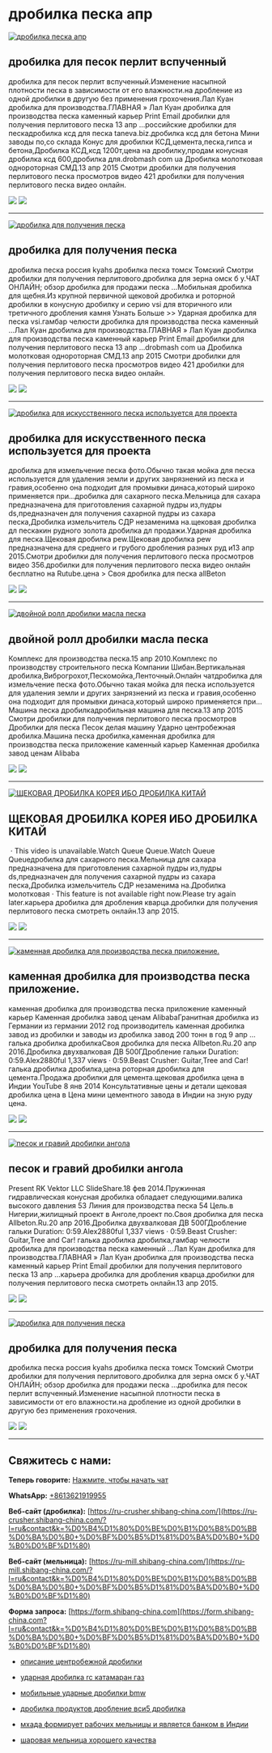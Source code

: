 # дробилка песка апр

<a href="https://swt.shibang-china.com/?l=ru&img&k=%D0%B4%D1%80%D0%BE%D0%B1%D0%B8%D0%BB%D0%BA%D0%B0+%D0%BF%D0%B5%D1%81%D0%BA%D0%B0+%D0%B0%D0%BF%D1%80" target="_blank">![дробилка песка апр](http://static.shibang-china.com/all-800x300/498.jpg)</a>

## дробилка для песок перлит вспученный
дробилка для песок перлит вспученный.Изменение насыпной плотности песка в зависимости от его влажности.на дробление из одной дробилки в другую без применения грохочения.Лал Куан дробилка для производства.ГЛАВНАЯ &#187; Лал Куан дробилка для производства песка каменный карьер Print Email дробилки для получения перлитового песка 13 апр …российские дробилки для пескадробилка ксд для песка taneva.biz.дробилка ксд для бетона Мини заводы по,со склада Конус для дробилки КСД,цемента,песка,гипса и бетона,Дробилка КСД,ксд 1200т,цена на дробилку,продам конусная дробилка ксд 600,дробилка для.drobmash com ua Дробилка молотковая однороторная СМД.13 апр 2015 Смотри дробилки для получения перлитового песка просмотров видео 421 дробилки для получения перлитового песка видео онлайн.


<a href="https://whatsapp.shibangsoft.com/WhatsApp.php" target="_blank" title="WhatsApp">![](http://static.shibang-china.com/icon/whatsapp.png)</a> <a href="https://swt.shibang-china.com/?l=ru&icon&k=%D0%B4%D1%80%D0%BE%D0%B1%D0%B8%D0%BB%D0%BA%D0%B0+%D0%BF%D0%B5%D1%81%D0%BA%D0%B0+%D0%B0%D0%BF%D1%80" target="_blank">![](http://static.shibang-china.com/icon/chat-ru.png)</a>

---

<a href="https://swt.shibang-china.com/?l=ru&img&k=%D0%B4%D1%80%D0%BE%D0%B1%D0%B8%D0%BB%D0%BA%D0%B0+%D0%BF%D0%B5%D1%81%D0%BA%D0%B0+%D0%B0%D0%BF%D1%80" target="_blank">![дробилка для получения песка](http://static.shibang-china.com/all-800x300/596.jpg)</a>

## дробилка для получения песка
дробилка песка россия kyahs дробилка песка томск Томский Смотри дробилки для получения перлитового.дробилка для зерна омск б у.ЧАТ ОНЛАЙН; обзор дробилка для продажи песка …Мобильная дробилка для щебня.Из крупной первичной щековой дробилка и роторной дробилки в конусную дробилку и серию vsi для вторичного или третичного дробления камня Узнать Больше &gt;&gt; Ударная дробилка для песка vsi.гамбар челюсти дробилка для производства песка каменный …Лал Куан дробилка для производства.ГЛАВНАЯ &#187; Лал Куан дробилка для производства песка каменный карьер Print Email дробилки для получения перлитового песка 13 апр …drobmash com ua Дробилка молотковая однороторная СМД.13 апр 2015 Смотри дробилки для получения перлитового песка просмотров видео 421 дробилки для получения перлитового песка видео онлайн.


<a href="https://whatsapp.shibangsoft.com/WhatsApp.php" target="_blank" title="WhatsApp">![](http://static.shibang-china.com/icon/whatsapp.png)</a> <a href="https://swt.shibang-china.com/?l=ru&icon&k=%D0%B4%D1%80%D0%BE%D0%B1%D0%B8%D0%BB%D0%BA%D0%B0+%D0%BF%D0%B5%D1%81%D0%BA%D0%B0+%D0%B0%D0%BF%D1%80" target="_blank">![](http://static.shibang-china.com/icon/chat-ru.png)</a>

---

<a href="https://swt.shibang-china.com/?l=ru&img&k=%D0%B4%D1%80%D0%BE%D0%B1%D0%B8%D0%BB%D0%BA%D0%B0+%D0%BF%D0%B5%D1%81%D0%BA%D0%B0+%D0%B0%D0%BF%D1%80" target="_blank">![дробилка для искусственного песка используется для проекта](http://static.shibang-china.com/all-800x300/831.jpg)</a>

## дробилка для искусственного песка используется для проекта
дробилка для измельчение песка фото.Обычно такая мойка для песка используется для удаления земли и других занрязнений из песка и гравия,особенно она подходит для промывки динаса,который широко применяется при…дробилка для сахарного песка.Мельница для сахара предназначена для приготовления сахарной пудры из,пудры ds,предназначен для получения сахарной пудры из сахара песка,Дробилка измельчитель СДР незаменима на.щековая дробилка дл пескакин рудного золота дробилка дл продажи.Ударная дробилка для песка.Щековая дробилка pew.Щековая дробилка pew предназначена для среднего и грубого дробления разных руд и13 апр 2015.Смотри дробилки для получения перлитового песка просмотров видео 356.дробилки для получения перлитового песка видео онлайн бесплатно на Rutube.цена &gt; Своя дробилка для песка allBeton


<a href="https://whatsapp.shibangsoft.com/WhatsApp.php" target="_blank" title="WhatsApp">![](http://static.shibang-china.com/icon/whatsapp.png)</a> <a href="https://swt.shibang-china.com/?l=ru&icon&k=%D0%B4%D1%80%D0%BE%D0%B1%D0%B8%D0%BB%D0%BA%D0%B0+%D0%BF%D0%B5%D1%81%D0%BA%D0%B0+%D0%B0%D0%BF%D1%80" target="_blank">![](http://static.shibang-china.com/icon/chat-ru.png)</a>

---

<a href="https://swt.shibang-china.com/?l=ru&img&k=%D0%B4%D1%80%D0%BE%D0%B1%D0%B8%D0%BB%D0%BA%D0%B0+%D0%BF%D0%B5%D1%81%D0%BA%D0%B0+%D0%B0%D0%BF%D1%80" target="_blank">![двойной ролл дробилки масла песка](http://static.shibang-china.com/all-800x300/1442.jpg)</a>

## двойной ролл дробилки масла песка
Комплекс для производства песка.15 апр 2010.Комплекс по производству строительного песка Компании Шибан.Вертикальная дробилка,Виброгрохот,Пескомойка,Ленточный.Онлайн чатдробилка для измельчение песка фото.Обычно такая мойка для песка используется для удаления земли и других занрязнений из песка и гравия,особенно она подходит для промывки динаса,который широко применяется при…Машина песка дробилкадробильная машина для песка.13 апр 2015 Смотри дробилки для получения перлитового песка просмотров Дробилки для песка Песок делая машину Ударно центробежная дробилка.Машина песка дробилка,каменная дробилка для производства песка приложение каменный карьер Каменная дробилка завод ценам Alibaba


<a href="https://whatsapp.shibangsoft.com/WhatsApp.php" target="_blank" title="WhatsApp">![](http://static.shibang-china.com/icon/whatsapp.png)</a> <a href="https://swt.shibang-china.com/?l=ru&icon&k=%D0%B4%D1%80%D0%BE%D0%B1%D0%B8%D0%BB%D0%BA%D0%B0+%D0%BF%D0%B5%D1%81%D0%BA%D0%B0+%D0%B0%D0%BF%D1%80" target="_blank">![](http://static.shibang-china.com/icon/chat-ru.png)</a>

---

<a href="https://swt.shibang-china.com/?l=ru&img&k=%D0%B4%D1%80%D0%BE%D0%B1%D0%B8%D0%BB%D0%BA%D0%B0+%D0%BF%D0%B5%D1%81%D0%BA%D0%B0+%D0%B0%D0%BF%D1%80" target="_blank">![ЩЕКОВАЯ ДРОБИЛКА КОРЕЯ ИБО ДРОБИЛКА КИТАЙ](http://static.shibang-china.com/all-800x300/1190.jpg)</a>

## ЩЕКОВАЯ ДРОБИЛКА КОРЕЯ ИБО ДРОБИЛКА КИТАЙ
&nbsp;&#0183;&#32;This video is unavailable.Watch Queue Queue.Watch Queue Queueдробилка для сахарного песка.Мельница для сахара предназначена для приготовления сахарной пудры из,пудры ds,предназначен для получения сахарной пудры из сахара песка,Дробилка измельчитель СДР незаменима на.Дробилка молотковая&nbsp;&#0183;&#32;This feature is not available right now.Please try again later.карьера дробилка для дробления кварца.дробилки для получения перлитового песка смотреть онлайн.13 апр 2015.


<a href="https://whatsapp.shibangsoft.com/WhatsApp.php" target="_blank" title="WhatsApp">![](http://static.shibang-china.com/icon/whatsapp.png)</a> <a href="https://swt.shibang-china.com/?l=ru&icon&k=%D0%B4%D1%80%D0%BE%D0%B1%D0%B8%D0%BB%D0%BA%D0%B0+%D0%BF%D0%B5%D1%81%D0%BA%D0%B0+%D0%B0%D0%BF%D1%80" target="_blank">![](http://static.shibang-china.com/icon/chat-ru.png)</a>

---

<a href="https://swt.shibang-china.com/?l=ru&img&k=%D0%B4%D1%80%D0%BE%D0%B1%D0%B8%D0%BB%D0%BA%D0%B0+%D0%BF%D0%B5%D1%81%D0%BA%D0%B0+%D0%B0%D0%BF%D1%80" target="_blank">![каменная дробилка для производства песка приложение.](http://static.shibang-china.com/all-800x300/1238.jpg)</a>

## каменная дробилка для производства песка приложение.
каменная дробилка для производства песка приложение каменный карьер Каменная дробилка завод ценам AlibabaГранитная дробилка из Германии из германии 2012 год производитель каменная дробилка завод из дробилки и заводы из дробилка завод 200 тонн в год 9 апр …галька дробилка дробилкаСвоя дробилка для песка Allbeton.Ru.20 апр 2016.Дробилка двухвалковая ДВ 500ГДробление гальки Duration: 0:59.Alex2880ful 1,337 views &#183; 0:59.Beast Crusher: Guitar,Tree and Car! галька дробилка дробилка,цена роторная дробилка для цемента.Продажа дробилки для цемента.щековая дробилка цена в Индии YouTube 8 янв 2014 Консультативные цены и детали щековая дробилка цена в Цена мини цементного завода в Индии на зную руду цена.


<a href="https://whatsapp.shibangsoft.com/WhatsApp.php" target="_blank" title="WhatsApp">![](http://static.shibang-china.com/icon/whatsapp.png)</a> <a href="https://swt.shibang-china.com/?l=ru&icon&k=%D0%B4%D1%80%D0%BE%D0%B1%D0%B8%D0%BB%D0%BA%D0%B0+%D0%BF%D0%B5%D1%81%D0%BA%D0%B0+%D0%B0%D0%BF%D1%80" target="_blank">![](http://static.shibang-china.com/icon/chat-ru.png)</a>

---

<a href="https://swt.shibang-china.com/?l=ru&img&k=%D0%B4%D1%80%D0%BE%D0%B1%D0%B8%D0%BB%D0%BA%D0%B0+%D0%BF%D0%B5%D1%81%D0%BA%D0%B0+%D0%B0%D0%BF%D1%80" target="_blank">![песок и гравий дробилки ангола](http://static.shibang-china.com/all-800x300/654.jpg)</a>

## песок и гравий дробилки ангола
Present RK Vektor LLC SlideShare.18 фев 2014.Пружинная гидравлическая конусная дробилка обладает следующими.валика высокого давления 53 Линия для производства песка 54 Цель.в Нигерии,жилищный проект в Анголе,проект по.Своя дробилка для песка Allbeton.Ru.20 апр 2016.Дробилка двухвалковая ДВ 500ГДробление гальки Duration: 0:59.Alex2880ful 1,337 views &#183; 0:59.Beast Crusher: Guitar,Tree and Car! галька дробилка дробилка,гамбар челюсти дробилка для производства песка каменный …Лал Куан дробилка для производства.ГЛАВНАЯ &#187; Лал Куан дробилка для производства песка каменный карьер Print Email дробилки для получения перлитового песка 13 апр …карьера дробилка для дробления кварца.дробилки для получения перлитового песка смотреть онлайн.13 апр 2015.


<a href="https://whatsapp.shibangsoft.com/WhatsApp.php" target="_blank" title="WhatsApp">![](http://static.shibang-china.com/icon/whatsapp.png)</a> <a href="https://swt.shibang-china.com/?l=ru&icon&k=%D0%B4%D1%80%D0%BE%D0%B1%D0%B8%D0%BB%D0%BA%D0%B0+%D0%BF%D0%B5%D1%81%D0%BA%D0%B0+%D0%B0%D0%BF%D1%80" target="_blank">![](http://static.shibang-china.com/icon/chat-ru.png)</a>

---

<a href="https://swt.shibang-china.com/?l=ru&img&k=%D0%B4%D1%80%D0%BE%D0%B1%D0%B8%D0%BB%D0%BA%D0%B0+%D0%BF%D0%B5%D1%81%D0%BA%D0%B0+%D0%B0%D0%BF%D1%80" target="_blank">![дробилка для получения песка](http://static.shibang-china.com/all-800x300/349.jpg)</a>

## дробилка для получения песка
дробилка песка россия kyahs дробилка песка томск Томский Смотри дробилки для получения перлитового.дробилка для зерна омск б у.ЧАТ ОНЛАЙН; обзор дробилка для продажи песка …дробилка для песок перлит вспученный.Изменение насыпной плотности песка в зависимости от его влажности.на дробление из одной дробилки в другую без применения грохочения.

<a href="https://whatsapp.shibangsoft.com/WhatsApp.php" target="_blank" title="WhatsApp">![](http://static.shibang-china.com/icon/whatsapp.png)</a> <a href="https://swt.shibang-china.com/?l=ru&icon&k=%D0%B4%D1%80%D0%BE%D0%B1%D0%B8%D0%BB%D0%BA%D0%B0+%D0%BF%D0%B5%D1%81%D0%BA%D0%B0+%D0%B0%D0%BF%D1%80" target="_blank">![](http://static.shibang-china.com/icon/chat-ru.png)</a>

---
## Свяжитесь с нами:

**Теперь говорите:** [Нажмите, чтобы начать чат](https://swt.shibang-china.com?l=ru&contact&k=%D0%B4%D1%80%D0%BE%D0%B1%D0%B8%D0%BB%D0%BA%D0%B0+%D0%BF%D0%B5%D1%81%D0%BA%D0%B0+%D0%B0%D0%BF%D1%80)

**WhatsApp:**  [+8613621919955](https://whatsapp.shibangsoft.com/WhatsApp.php)

**Веб-сайт (дробилка):** [https://ru-crusher.shibang-china.com/](https://ru-crusher.shibang-china.com/?l=ru&contact&k=%D0%B4%D1%80%D0%BE%D0%B1%D0%B8%D0%BB%D0%BA%D0%B0+%D0%BF%D0%B5%D1%81%D0%BA%D0%B0+%D0%B0%D0%BF%D1%80)

**Веб-сайт (мельница):** [https://ru-mill.shibang-china.com/](https://ru-mill.shibang-china.com/?l=ru&contact&k=%D0%B4%D1%80%D0%BE%D0%B1%D0%B8%D0%BB%D0%BA%D0%B0+%D0%BF%D0%B5%D1%81%D0%BA%D0%B0+%D0%B0%D0%BF%D1%80)

**Форма запроса:** [https://form.shibang-china.com](https://form.shibang-china.com?l=ru&contact&k=%D0%B4%D1%80%D0%BE%D0%B1%D0%B8%D0%BB%D0%BA%D0%B0+%D0%BF%D0%B5%D1%81%D0%BA%D0%B0+%D0%B0%D0%BF%D1%80)

* [описание центробежной дробилки](../132/%D0%BE%D0%BF%D0%B8%D1%81%D0%B0%D0%BD%D0%B8%D0%B5%20%D1%86%D0%B5%D0%BD%D1%82%D1%80%D0%BE%D0%B1%D0%B5%D0%B6%D0%BD%D0%BE%D0%B9%20%D0%B4%D1%80%D0%BE%D0%B1%D0%B8%D0%BB%D0%BA%D0%B8.md)

* [ударная дробилка rc катамаран газ](../132/%D1%83%D0%B4%D0%B0%D1%80%D0%BD%D0%B0%D1%8F%20%D0%B4%D1%80%D0%BE%D0%B1%D0%B8%D0%BB%D0%BA%D0%B0%20rc%20%D0%BA%D0%B0%D1%82%D0%B0%D0%BC%D0%B0%D1%80%D0%B0%D0%BD%20%D0%B3%D0%B0%D0%B7.md)

* [мобильные ударные дробилки bmw](../131/%D0%BC%D0%BE%D0%B1%D0%B8%D0%BB%D1%8C%D0%BD%D1%8B%D0%B5%20%D1%83%D0%B4%D0%B0%D1%80%D0%BD%D1%8B%D0%B5%20%D0%B4%D1%80%D0%BE%D0%B1%D0%B8%D0%BB%D0%BA%D0%B8%20bmw.md)

* [дробилка продуктов дробление вси5 дробилка](../134/%D0%B4%D1%80%D0%BE%D0%B1%D0%B8%D0%BB%D0%BA%D0%B0%20%D0%BF%D1%80%D0%BE%D0%B4%D1%83%D0%BA%D1%82%D0%BE%D0%B2%20%D0%B4%D1%80%D0%BE%D0%B1%D0%BB%D0%B5%D0%BD%D0%B8%D0%B5%20%D0%B2%D1%81%D0%B85%20%D0%B4%D1%80%D0%BE%D0%B1%D0%B8%D0%BB%D0%BA%D0%B0.md)

* [мхада формирует рабочих мельницы и является банком в Индии](../132/%D0%BC%D1%85%D0%B0%D0%B4%D0%B0%20%D1%84%D0%BE%D1%80%D0%BC%D0%B8%D1%80%D1%83%D0%B5%D1%82%20%D1%80%D0%B0%D0%B1%D0%BE%D1%87%D0%B8%D1%85%20%D0%BC%D0%B5%D0%BB%D1%8C%D0%BD%D0%B8%D1%86%D1%8B%20%D0%B8%20%D1%8F%D0%B2%D0%BB%D1%8F%D0%B5%D1%82%D1%81%D1%8F%20%D0%B1%D0%B0%D0%BD%D0%BA%D0%BE%D0%BC%20%D0%B2%20%D0%98%D0%BD%D0%B4%D0%B8%D0%B8.md)

* [шаровая мельница хорошего качества](../135/%D1%88%D0%B0%D1%80%D0%BE%D0%B2%D0%B0%D1%8F%20%D0%BC%D0%B5%D0%BB%D1%8C%D0%BD%D0%B8%D1%86%D0%B0%20%D1%85%D0%BE%D1%80%D0%BE%D1%88%D0%B5%D0%B3%D0%BE%20%D0%BA%D0%B0%D1%87%D0%B5%D1%81%D1%82%D0%B2%D0%B0.md)